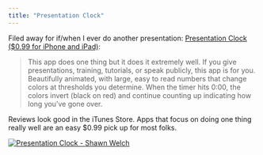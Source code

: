 ```yaml
---
title: "Presentation Clock"
---
```

<p>Filed away for if/when I ever do another presentation: <a href="https://click.linksynergy.com/fs-bin/stat?id=6PFrOqNV4B8&offerid=146261&type=3&subid=0&tmpid=1826&RD_PARM1=http%253A%252F%252Fitunes.apple.com%252Fca%252Fapp%252Fpresentation-clock%252Fid391324914%253Fmt%253D8%2526uo%253D4%2526partnerId%253D30" target="itunes_store">Presentation Clock ($0.99 for iPhone and iPad)</a>:</p>
<blockquote><p>
  This app does one thing but it does it extremely well. If you give presentations, training, tutorials, or speak publicly, this app is for you. Beautifully animated, with large, easy to read numbers that change colors at thresholds you determine. When the timer hits 0:00, the colors invert (black on red) and continue counting up indicating how long you’ve gone over.
</p></blockquote>
<p>Reviews look good in the iTunes Store. Apps that focus on doing one thing really well are an easy $0.99 pick up for most folks.</p>
<p><a href="https://click.linksynergy.com/fs-bin/stat?id=6PFrOqNV4B8&offerid=146261&type=3&subid=0&tmpid=1826&RD_PARM1=http%253A%252F%252Fitunes.apple.com%252Fca%252Fapp%252Fpresentation-clock%252Fid391324914%253Fmt%253D8%2526uo%253D4%2526partnerId%253D30" target="itunes_store"><img src="https://r.mzstatic.com/images/web/linkmaker/badge_appstore-lrg.gif" alt="Presentation Clock - Shawn Welch" style="border: 0;"/></a></p>
